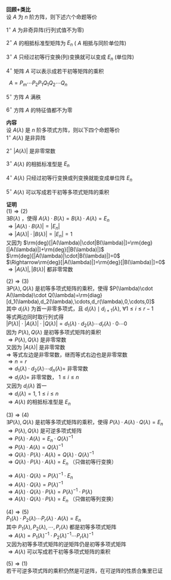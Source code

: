**回顾+类比**    
设 $A$ 为 $n$ 阶方阵，则下述六个命题等价    
    
 $1^\circ$   $A$ 为非奇异阵(行列式值不为零)    
    
 $2^\circ$   $A$ 的相抵标准型矩阵为 $E_n$ ( $A$ 相抵与同阶单位阵)    
    
 $3^\circ$   $A$ 只经过初等行变换(列)变换就可以变成 $E_n$ (单位阵)    
    
 $4^\circ$  矩阵 $A$ 可以表示成若干初等矩阵的乘积    
    
 $\enspace A=P_m\cdots P_2P_1Q_1Q_2\cdots Q_n$     
    
 $5^\circ$  方阵 $A$ 满秩    
    
 $6^\circ$  方阵 $A$ 的特征值都不为零    
    
**内容**    
设 $A(\lambda)$ 是 $n$ 阶多项式方阵，则以下四个命题等价    
 $1^\circ$   $A(\lambda)$ 是非异阵    
    
 $2^\circ$   $|A(\lambda)|$ 是非零常数    
    
 $3^\circ$   $A(\lambda)$ 的相抵标准型是 $E_n$     
    
 $4^\circ$   $A(\lambda)$ 只经过初等行变换或列变换就能变成单位阵 $E_n$     
    
 $5^\circ$   $A(\lambda)$ 可以写成若干初等多项式矩阵的乘积    
    
**证明**    
 $(1)\Rightarrow(2)$     
 $\exists B(\lambda)$ ，使得 $A(\lambda)\cdot B(\lambda)=B(\lambda)\cdot A(\lambda)=E_n$     
 $\Rightarrow |A(\lambda)\cdot B(\lambda)|=|E_n|$     
 $\Rightarrow |A(\lambda)|\cdot |B(\lambda)|=|E_n|=1$     
又因为 $\rm{deg}[|A(\lambda)|\cdot|B(\lambda)|]=\rm{deg}[|A(\lambda)|]+\rm{deg}[|B(\lambda)|]$     
 $\rm{deg}[|A(\lambda)|\cdot|B(\lambda)|]=0$     
 $\Rightarrow\rm{deg}[|A(\lambda)|]=\rm{deg}[|B(\lambda)|]=0$     
 $\Rightarrow|A(\lambda)|,|B(\lambda)|$ 都非零常数    
    
 $(2)\Rightarrow(3)$     
 $\exists P(\lambda),Q(\lambda)$ 是初等多项式矩阵的乘积，使得 $P(\lambda)\cdot A(\lambda)\cdot Q(\lambda)=\rm{diag}[d_1(\lambda),d_2(\lambda),\cdots,d_r(\lambda),0,\cdots,0]$     
其中 $d_i(\lambda)$ 为首一非零多项式，且 $d_i(\lambda)\mid d_{i+1}(\lambda),\ \forall 1\le i\le r-1$     
等式两边同时取行列式得    
 $|P(\lambda)|\cdot |A(\lambda)|\cdot |Q(\lambda)|=d_1(\lambda)\cdot d_2(\lambda)\cdots d_r(\lambda)\cdot0\cdots0$     
因为 $P(\lambda),Q(\lambda)$ 是初等多项式矩阵的乘积    
 $\Rightarrow P(\lambda),Q(\lambda)$ 是非零常数    
又因为 $|A(\lambda)|$ 是非零常数    
 $\Rightarrow$ 等式左边是非零常数，继而等式右边也是非零常数    
 $\Rightarrow n=r$     
 $\Rightarrow d_1(\lambda)\cdot d_2(\lambda)\cdots d_n(\lambda)=$ 非零常数    
 $\Rightarrow d_i(\lambda)=$ 非零常数， $1\le i\le n$     
又因为 $d_i(\lambda)$ 首一    
 $\Rightarrow d_i(\lambda)=1,\ 1\le i\le n$     
 $\Rightarrow A(\lambda)$ 的相抵标准型是 $E_n$     
    
 $(3)\Rightarrow(4)$     
 $\exists P(\lambda),Q(\lambda)$ 是初等多项式矩阵的乘积，使得 $P(\lambda)\cdot A(\lambda)\cdot Q(\lambda)=E_n$     
 $\Rightarrow P(\lambda),Q(\lambda)$ 是可逆多项式矩阵    
 $\Rightarrow P(\lambda)\cdot A(\lambda)=E_n\cdot Q(\lambda)^{-1}$     
 $\Rightarrow P(\lambda)\cdot A(\lambda)=Q(\lambda)^{-1}$     
 $\Rightarrow Q(\lambda)\cdot P(\lambda)\cdot A(\lambda)=Q(\lambda)\cdot Q(\lambda)^{-1}$     
 $\Rightarrow Q(\lambda)\cdot P(\lambda)\cdot A(\lambda)=E_n$ （只做初等行变换）    
    
 $\Rightarrow A(\lambda)\cdot Q(\lambda)=P(\lambda)^{-1}\cdot E_n$     
 $\Rightarrow A(\lambda)\cdot Q(\lambda)=P(\lambda)^{-1}$     
 $\Rightarrow A(\lambda)\cdot Q(\lambda)\cdot P(\lambda)=P(\lambda)^{-1}\cdot P(\lambda)$     
 $\Rightarrow A(\lambda)\cdot Q(\lambda)\cdot P(\lambda)=E_n$ （只做初等列变换）    
    
 $(4)\Rightarrow(5)$     
 $P_1(\lambda)\cdot P_2(\lambda)\cdots P_r(\lambda)\cdot A(\lambda)=E_n$     
其中 $P_1(\lambda), P_2(\lambda),\cdots, P_r(\lambda)$ 都是初等多项式矩阵    
 $\Rightarrow A(\lambda)=P_1(\lambda)^{-1}\cdot P_2(\lambda)^{-1}\cdots P_r(\lambda)^{-1}$     
又因为初等多项式矩阵的逆矩阵仍是初等多项式矩阵    
 $\Rightarrow A(\lambda)$ 可以写成若干初等多项式矩阵的乘积    
    
 $(5)\Rightarrow(1)$     
若干可逆多项式阵的乘积仍然是可逆阵，在可逆阵的性质合集里已证    
